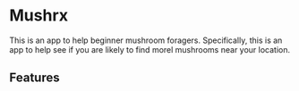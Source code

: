 # Mushrx

This is an app to help beginner mushroom foragers. Specifically, this is an app to help see if you are likely to find morel mushrooms near your location.


## Features
